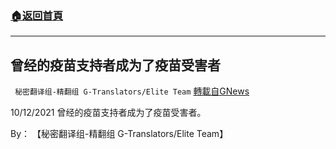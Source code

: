 ###  [:house:返回首頁](https://github.com/ourhimalayas/txt)
---


## 曾经的疫苗支持者成为了疫苗受害者
` 秘密翻译组-精翻组 G-Translators/Elite Team` [轉載自GNews](https://gnews.org/zh-hans/1592566/)

10/12/2021 曾经的疫苗支持者成为了疫苗受害者。

By： 【秘密翻译组-精翻组 G-Translators/Elite Team】
